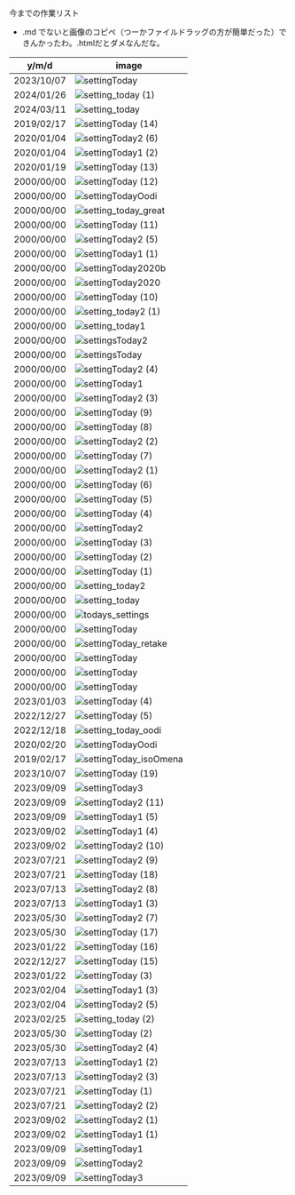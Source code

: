 <link rel="stylesheet" type="text/css" href="/assets/css/styles.css">

今までの作業リスト

* .md でないと画像のコピペ（つーかファイルドラッグの方が簡単だった）できんかったわ。.htmlだとダメなんだな。


| y/m/d | image |
| - | - |
| 2023/10/07 |![settingToday](https://github.com/jamad/jamad.github.io/assets/949913/aba86bb5-e7af-4065-88de-c4e43a45f60a)|
| 2024/01/26 |![setting_today (1)](https://github.com/jamad/jamad.github.io/assets/949913/bbd27643-1985-4cd9-a27c-f0aec828bc16)|
| 2024/03/11 |![setting_today](https://github.com/jamad/jamad.github.io/assets/949913/4b444f50-618d-4a22-8665-ed10f41c529e)|
| 2019/02/17 |![settingToday (14)](https://github.com/jamad/jamad.github.io/assets/949913/5f418f57-c838-42eb-8fec-78c78699d97f)|
| 2020/01/04 |![settingToday2 (6)](https://github.com/jamad/jamad.github.io/assets/949913/96c0a382-3104-4db1-994d-5e5f11ee15ba)|
| 2020/01/04 |![settingToday1 (2)](https://github.com/jamad/jamad.github.io/assets/949913/88cbdd4a-9cb8-4b70-8715-310fb59a3a95)|
| 2020/01/19 |![settingToday (13)](https://github.com/jamad/jamad.github.io/assets/949913/4186ce12-c545-48c4-b9c0-3d0d1cc00a39)|
| 2000/00/00 |![settingToday (12)](https://github.com/jamad/jamad.github.io/assets/949913/bffbb4eb-0b82-4458-a227-f3d95d273ebe)|
| 2000/00/00 |![settingTodayOodi](https://github.com/jamad/jamad.github.io/assets/949913/309635b5-43c4-4fd0-8d9c-f35e053ad8a3)|
| 2000/00/00 |![setting_today_great](https://github.com/jamad/jamad.github.io/assets/949913/b880d174-5bbd-4d6b-aa7d-72b2c37e9b16)|
| 2000/00/00 |![settingToday (11)](https://github.com/jamad/jamad.github.io/assets/949913/0a493788-c5e6-41b4-a783-4145ac4ced94)|
| 2000/00/00 |![settingToday2 (5)](https://github.com/jamad/jamad.github.io/assets/949913/2713df3e-be77-4aee-8708-64985202f46c)|
| 2000/00/00 |![settingToday1 (1)](https://github.com/jamad/jamad.github.io/assets/949913/a86e860a-b848-42e0-b186-f0b1c1d6d3e4)|
| 2000/00/00 |![settingToday2020b](https://github.com/jamad/jamad.github.io/assets/949913/63dac272-4be9-4c1c-b31e-30b2edc65f3a)|
| 2000/00/00 |![settingToday2020](https://github.com/jamad/jamad.github.io/assets/949913/0f1c959b-dcd0-484a-be71-60a217809d96)|
| 2000/00/00 |![settingToday (10)](https://github.com/jamad/jamad.github.io/assets/949913/dc7c4910-6af2-4143-9a23-a56239b05392)|
| 2000/00/00 |![setting_today2 (1)](https://github.com/jamad/jamad.github.io/assets/949913/7d9d7585-2e7b-49cf-b8a4-3df1adfd3ddc)|
| 2000/00/00 |![setting_today1](https://github.com/jamad/jamad.github.io/assets/949913/e7f6019e-5577-4c19-be14-0c9d5442a4d8)|
| 2000/00/00 |![settingsToday2](https://github.com/jamad/jamad.github.io/assets/949913/3e17f5e9-537e-4861-ad75-093d30308427)|
| 2000/00/00 |![settingsToday](https://github.com/jamad/jamad.github.io/assets/949913/89fc68eb-477c-4483-a588-ed8a1333e1bd)|
| 2000/00/00 |![settingToday2 (4)](https://github.com/jamad/jamad.github.io/assets/949913/98f5a2cc-9346-4d4d-8236-92f4c8b952c7)|
| 2000/00/00 |![settingToday1](https://github.com/jamad/jamad.github.io/assets/949913/48110998-970c-4ce4-b19d-fb1f6effa872)|
| 2000/00/00 |![settingToday2 (3)](https://github.com/jamad/jamad.github.io/assets/949913/8589b9e3-d1a2-474c-87c0-444c5c93d5e6)|
| 2000/00/00 |![settingToday (9)](https://github.com/jamad/jamad.github.io/assets/949913/786ac7d5-2b96-411e-bd2a-c34e09a1951f)|
| 2000/00/00 |![settingToday (8)](https://github.com/jamad/jamad.github.io/assets/949913/c96b1b26-28e6-4469-a81b-3b316873042c)|
| 2000/00/00 |![settingToday2 (2)](https://github.com/jamad/jamad.github.io/assets/949913/6141b88c-1b54-4bdc-85ab-0fcdeb14e3b7)|
| 2000/00/00 |![settingToday (7)](https://github.com/jamad/jamad.github.io/assets/949913/1bc2b614-03dd-4a30-8b59-4ab019663857)|
| 2000/00/00 |![settingToday2 (1)](https://github.com/jamad/jamad.github.io/assets/949913/80438800-4136-49d6-9ec9-4bf8faf16b56)|
| 2000/00/00 |![settingToday (6)](https://github.com/jamad/jamad.github.io/assets/949913/c75dd6df-2d45-49b4-9404-184f8f3b44dc)|
| 2000/00/00 |![settingToday (5)](https://github.com/jamad/jamad.github.io/assets/949913/8930f7ab-d516-4692-bcd1-f5252b0de964)|
| 2000/00/00 |![settingToday (4)](https://github.com/jamad/jamad.github.io/assets/949913/f6c609a2-766f-48d4-9acf-fb6d86cc9caf)|
| 2000/00/00 |![settingToday2](https://github.com/jamad/jamad.github.io/assets/949913/8c9ae967-9a9e-4d0b-9065-0c10043c0119)|
| 2000/00/00 |![settingToday (3)](https://github.com/jamad/jamad.github.io/assets/949913/0219fb9d-379a-4d3a-b64d-ddb6d59f4d20)|
| 2000/00/00 |![settingToday (2)](https://github.com/jamad/jamad.github.io/assets/949913/7fde7e30-34ef-4901-8f19-9545eac1a407)|
| 2000/00/00 |![settingToday (1)](https://github.com/jamad/jamad.github.io/assets/949913/00343b21-b5b5-4d6e-abf6-088274e9afe2)|
| 2000/00/00 |![setting_today2](https://github.com/jamad/jamad.github.io/assets/949913/cdde6a7d-4d1e-485c-b8cc-68a26582311e)|
| 2000/00/00 |![setting_today](https://github.com/jamad/jamad.github.io/assets/949913/90ccb877-db72-443d-9981-3f7b09080775)|
| 2000/00/00 |![todays_settings](https://github.com/jamad/jamad.github.io/assets/949913/a90ad75c-153f-4d69-bbe3-8ae435f3a3d3)|
| 2000/00/00 |![settingToday](https://github.com/jamad/jamad.github.io/assets/949913/efbf0bc2-75fd-4554-a612-40ec34766df4)|
| 2000/00/00 |![settingToday_retake](https://github.com/jamad/jamad.github.io/assets/949913/f0259ab4-bf6b-4de4-93f1-a10e00f11cfd)|
| 2000/00/00 |![settingToday](https://github.com/jamad/jamad.github.io/assets/949913/f157b5ae-816e-4d64-8668-bf77e40ec66a)|
| 2000/00/00 |![settingToday](https://github.com/jamad/jamad.github.io/assets/949913/3810ba69-7bff-4e9f-a81d-95d3b7e8efb2)|
| 2000/00/00 |![settingToday](https://github.com/jamad/jamad.github.io/assets/949913/ce4054dd-3906-47d8-bc0f-82b3b001bcee)|
| 2023/01/03 |![settingToday (4)](https://github.com/jamad/jamad.github.io/assets/949913/4c24ed28-a0af-476e-8cd5-cc3e0a10003b)|
| 2022/12/27 |![settingToday (5)](https://github.com/jamad/jamad.github.io/assets/949913/e9f5b754-ee4e-4365-afd1-8df8946aa06a)|
| 2022/12/18 |![setting_today_oodi](https://github.com/jamad/jamad.github.io/assets/949913/25830b4f-14e1-46f4-92a0-536615ab15f3)|
| 2020/02/20 |![settingTodayOodi](https://github.com/jamad/jamad.github.io/assets/949913/9f953c14-203b-4c00-85af-24b2b699f0c9)|
| 2019/02/17 |![settingToday_isoOmena](https://github.com/jamad/jamad.github.io/assets/949913/b1897b19-b0ba-40af-b24d-d756b53e2d84)|
| 2023/10/07 |![settingToday (19)](https://github.com/jamad/jamad.github.io/assets/949913/d8d6ef73-27a5-4fae-9dd3-7bd29859b581)|
| 2023/09/09 |![settingToday3](https://github.com/jamad/jamad.github.io/assets/949913/c54c495c-f232-4afd-9c3d-62a368e12260)|
| 2023/09/09 |![settingToday2 (11)](https://github.com/jamad/jamad.github.io/assets/949913/6d07de9b-02c2-47fd-801c-1f895208421f)|
| 2023/09/09 |![settingToday1 (5)](https://github.com/jamad/jamad.github.io/assets/949913/e66df179-8aad-4342-a589-4b70aacd2dd2)|
| 2023/09/02 |![settingToday1 (4)](https://github.com/jamad/jamad.github.io/assets/949913/fad8be89-b539-45d1-a410-4d9ca548b1ac)|
| 2023/09/02 |![settingToday2 (10)](https://github.com/jamad/jamad.github.io/assets/949913/46ec534e-dab1-4cf1-b5cb-e5fe8978e151)|
| 2023/07/21 |![settingToday2 (9)](https://github.com/jamad/jamad.github.io/assets/949913/a413c500-4061-46e4-88ed-9d324141a7c7)|
| 2023/07/21 |![settingToday (18)](https://github.com/jamad/jamad.github.io/assets/949913/69b049c7-8753-4007-9edc-8569f7b86c2f)|
| 2023/07/13 |![settingToday2 (8)](https://github.com/jamad/jamad.github.io/assets/949913/3398f4d1-baa5-487b-90b6-3e32607df6eb)|
| 2023/07/13 |![settingToday1 (3)](https://github.com/jamad/jamad.github.io/assets/949913/2a3c3dc8-7a26-4e16-9f19-829c2a358c92)|
| 2023/05/30 |![settingToday2 (7)](https://github.com/jamad/jamad.github.io/assets/949913/fd0e195c-512f-4f1f-bdbb-be9e32b5b0a1)|
| 2023/05/30 |![settingToday (17)](https://github.com/jamad/jamad.github.io/assets/949913/79fbc5ae-016e-4217-a00a-bbc42ee5ddd9)|
| 2023/01/22 |![settingToday (16)](https://github.com/jamad/jamad.github.io/assets/949913/0c83233e-b5c3-410f-8342-d4fd67171a24)|
| 2022/12/27 |![settingToday (15)](https://github.com/jamad/jamad.github.io/assets/949913/3a03bb2b-ec59-4452-88bb-2d99ce9f4730)|
| 2023/01/22 |![settingToday (3)](https://github.com/jamad/jamad.github.io/assets/949913/da21b7ac-1ee1-4887-8ed0-eed5308e72f7)|
| 2023/02/04 |![settingToday1 (3)](https://github.com/jamad/jamad.github.io/assets/949913/e685abe7-6ee5-4656-a8ad-8dfdbef09833)|
| 2023/02/04 |![settingToday2 (5)](https://github.com/jamad/jamad.github.io/assets/949913/7939100d-4db6-44e4-9571-9112510fc2a7)|
| 2023/02/25 |![setting_today (2)](https://github.com/jamad/jamad.github.io/assets/949913/5067502d-d286-411c-9b23-7c6085e2efcf)|
| 2023/05/30 |![settingToday (2)](https://github.com/jamad/jamad.github.io/assets/949913/9944c4d8-edb9-4398-970a-1e98efd0a280)|
| 2023/05/30 |![settingToday2 (4)](https://github.com/jamad/jamad.github.io/assets/949913/54f03941-f1b2-4c62-9df0-aae38ddaec5b)|
| 2023/07/13 |![settingToday1 (2)](https://github.com/jamad/jamad.github.io/assets/949913/9e7504b6-b5db-4ebd-a547-afc66edd6e87)|
| 2023/07/13 |![settingToday2 (3)](https://github.com/jamad/jamad.github.io/assets/949913/43df56c4-d957-4f1e-af6f-aa15135822c8)|
| 2023/07/21 |![settingToday (1)](https://github.com/jamad/jamad.github.io/assets/949913/87b3c035-acaa-4a89-9549-1a6ecc46a58e)|
| 2023/07/21 |![settingToday2 (2)](https://github.com/jamad/jamad.github.io/assets/949913/1ebc0964-872b-46ad-bf83-e6839aee43bf)|
| 2023/09/02 |![settingToday2 (1)](https://github.com/jamad/jamad.github.io/assets/949913/9bdb3365-0939-4684-80ce-f72229cc077b)|
| 2023/09/02 |![settingToday1 (1)](https://github.com/jamad/jamad.github.io/assets/949913/c259d52d-731a-4665-b61b-43758fb5eb90)|
| 2023/09/09 |![settingToday1](https://github.com/jamad/jamad.github.io/assets/949913/1d498ab7-b653-407c-891a-97cc57c28b26)|
| 2023/09/09 |![settingToday2](https://github.com/jamad/jamad.github.io/assets/949913/c3381efc-b8d1-498d-a068-5eec28b4a47e)|
| 2023/09/09 |![settingToday3](https://github.com/jamad/jamad.github.io/assets/949913/1c1619e0-7651-4c8e-b690-a25efb64ee3d)|


